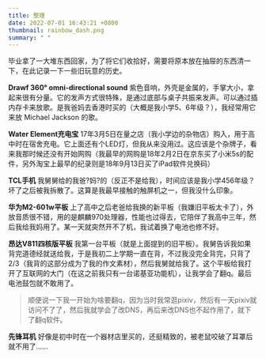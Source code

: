```yaml
---
title: 整理
date: 2022-07-01 16:43:21 +0800
thumbnail: rainbow_dash.png
summary: " "
---
```


毕业拿了一大堆东西回家，为了将它们收拾好，需要将原本放在抽屉的东西清一下，在此记录一下一些旧玩意的历史。

**Drawf 360° omni-directional sound** 紫色音响，外壳是金属的，手掌大小，拿起来很有分量。它的发声方式很特殊，是通过底部与桌子共振来发声。可以通过插内存卡来放歌。是我爸妈去香港时买的（大概是我小学5、6年级？），我经常用它来放 Michael Jackson 的歌。

**Water Element充电宝** 17年3月5日在量之店（我小学边的杂物店）购入，用于高中时在宿舍充电。它上面还有个LED灯，但我从来没用过。这应该是个杂牌子，看来我那时候还没有开始网购（我最早的网购是18年2月2日在京东买了小米5s的配件，另外淘宝上最早的纪录则是18年9月13日买了iPad软件兑换码）

**TCL手机** 我舅舅给的我爸?妈?的（反正不是给我），时间应该是我小学456年级？坏了之后被我拆散了。这算是我最早接触的触屏机之一，但我没什么印象。

**华为M2-601w平板** 上了高中之后老爸给我换的新平板（我嫌旧平板太卡了），外放音质很不错，用的是麒麟970处理器，性能也过得去，它陪伴了我高中三年，然后我给我妈用了。某一天就突然开不了机，我试着换了电池也修不好。

**昂达V811四核版平板** 我第一台平板（就是上面提到的旧平板）。我舅告诉我如果背完道德经就送给我，于是我初二上学期一直在背，不过我没完全背完，只背了2/3（我背的这部分成为了我的作文素材），然后我舅就给我了。这个平板给我打开了互联网的大门（在这之前我只有一台诺基亚功能机），让我学会了翻q。最后电池鼓包就不敢用了。

> 顺便说一下我一开始为啥要翻q，因为当时我常逛pixiv，然后有一天pixiv就访问不了了，然后我就学会了改DNS，再后来改DNS也不起作用了，就下了翻q软件。

**先锋耳机** 好像是初中时在一个器材店里买的，还挺精致的，被老鼠咬破了耳罩后就不用了……
